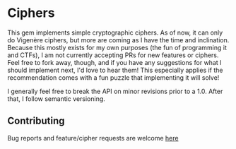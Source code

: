 # Ciphers

This gem implements simple cryptographic ciphers.  As of now, it can only do 
Vigenère ciphers, but more are coming as I have the time and inclination.
Because this mostly exists for my own purposes (the fun of programming it and 
CTFs), I am not currently accepting PRs for new features or ciphers.  Feel free
to fork away, though, and if you have any suggestions for what I should
implement next, I'd love to hear them!  This especially applies if the
recommendation comes with a fun puzzle that implementing it will solve!

I generally feel free to break the API on minor revisions prior to a 1.0.  After
that, I follow semantic versioning.

## Contributing

Bug reports and feature/cipher requests are welcome
[here](https://github.com/ffleming/ciphers)


